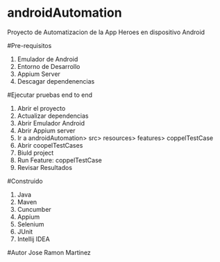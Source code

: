 # androidAutomation

Proyecto de Automatizacion de la App Heroes en dispositivo Android

#Pre-requisitos
1. Emulador de Android
2. Entorno de Desarrollo
3. Appium Server
4. Descagar dependenencias

#Ejecutar pruebas end to end
1. Abrir el proyecto
2. Actualizar dependencias
3. Abrir Emulador Android
4. Abrir Appium server
5. Ir a androidAutomation> src> resources> features> coppelTestCase
6. Abrir coopelTestCases
7. Biuld project
8. Run Feature: coppelTestCase
9. Revisar Resultados

#Construido
1. Java
2. Maven
3. Cuncumber
4. Appium
5. Selenium
6. JUnit
7. Intellij IDEA

#Autor
Jose Ramon Martinez

